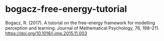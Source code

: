 # bogacz-free-energy-tutorial
Bogacz, R. (2017). A tutorial on the free-energy framework for modelling perception and learning. Journal of Mathematical Psychology, 76, 198–211. https://doi.org/10.1016/j.jmp.2015.11.003
